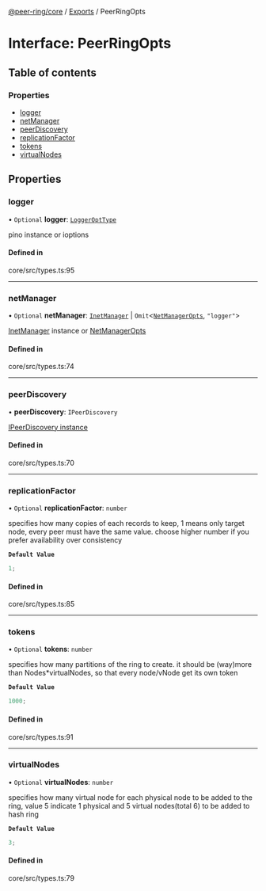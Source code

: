 [@peer-ring/core](../README.md) / [Exports](../modules.md) / PeerRingOpts

# Interface: PeerRingOpts

## Table of contents

### Properties

- [logger](PeerRingOpts.md#logger)
- [netManager](PeerRingOpts.md#netmanager)
- [peerDiscovery](PeerRingOpts.md#peerdiscovery)
- [replicationFactor](PeerRingOpts.md#replicationfactor)
- [tokens](PeerRingOpts.md#tokens)
- [virtualNodes](PeerRingOpts.md#virtualnodes)

## Properties

### logger

• `Optional` **logger**: [`LoggerOptType`](../modules.md#loggeropttype)

pino instance or ioptions

#### Defined in

core/src/types.ts:95

---

### netManager

• `Optional` **netManager**: [`InetManager`](InetManager.md) \| `Omit`\<[`NetManagerOpts`](NetManagerOpts.md), `"logger"`\>

[InetManager](InetManager.md) instance or [NetManagerOpts](NetManagerOpts.md)

#### Defined in

core/src/types.ts:74

---

### peerDiscovery

• **peerDiscovery**: `IPeerDiscovery`

[IPeerDiscovery instance](https://github.com/mahendraHegde/peer-ring/packages/discovery/docs/interfaces/IPeerDiscovery.md)

#### Defined in

core/src/types.ts:70

---

### replicationFactor

• `Optional` **replicationFactor**: `number`

specifies how many copies of each records to keep, 1 means only target node, every peer must have the same value.
choose higher number if you prefer availability over consistency

**`Default Value`**

```ts
1;
```

#### Defined in

core/src/types.ts:85

---

### tokens

• `Optional` **tokens**: `number`

specifies how many partitions of the ring to create.
it should be (way)more than Nodes\*virtualNodes, so that every node/vNode get its own token

**`Default Value`**

```ts
1000;
```

#### Defined in

core/src/types.ts:91

---

### virtualNodes

• `Optional` **virtualNodes**: `number`

specifies how many virtual node for each physical node to be added to the ring, value 5 indicate 1 physical and 5 virtual nodes(total 6) to be added to hash ring

**`Default Value`**

```ts
3;
```

#### Defined in

core/src/types.ts:79
